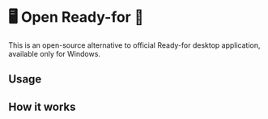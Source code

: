 # 🖥️ Open Ready-for 📱

This is an open-source alternative to official Ready-for desktop application, available only for Windows.

## Usage

## How it works
